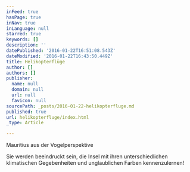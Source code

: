 ```yaml
---
inFeed: true
hasPage: true
inNav: true
inLanguage: null
starred: true
keywords: []
description: ''
datePublished: '2016-01-22T16:51:08.543Z'
dateModified: '2016-01-22T16:43:50.449Z'
title: Helikopterflüge
author: []
authors: []
publisher:
  name: null
  domain: null
  url: null
  favicon: null
sourcePath: _posts/2016-01-22-helikopterfluge.md
published: true
url: helikopterfluge/index.html
_type: Article

---
```

Mauritius aus der Vogelperspektive

Sie werden beeindruckt sein, die Insel mit ihren unterschiedlichen klimatischen Gegebenheiten und unglaublichen Farben kennenzulernen!